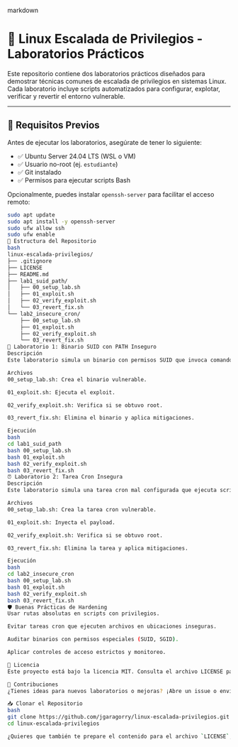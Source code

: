 markdown
# 🧪 Linux Escalada de Privilegios - Laboratorios Prácticos

Este repositorio contiene dos laboratorios prácticos diseñados para demostrar técnicas comunes de escalada de privilegios en sistemas Linux. Cada laboratorio incluye scripts automatizados para configurar, explotar, verificar y revertir el entorno vulnerable.

---

## 📌 Requisitos Previos

Antes de ejecutar los laboratorios, asegúrate de tener lo siguiente:

- ✅ Ubuntu Server 24.04 LTS (WSL o VM)
- ✅ Usuario no-root (ej. `estudiante`)
- ✅ Git instalado
- ✅ Permisos para ejecutar scripts Bash

Opcionalmente, puedes instalar `openssh-server` para facilitar el acceso remoto:

```bash
sudo apt update
sudo apt install -y openssh-server
sudo ufw allow ssh
sudo ufw enable
📁 Estructura del Repositorio
bash
linux-escalada-privilegios/
├── .gitignore
├── LICENSE
├── README.md
├── lab1_suid_path/
│   ├── 00_setup_lab.sh
│   ├── 01_exploit.sh
│   ├── 02_verify_exploit.sh
│   └── 03_revert_fix.sh
└── lab2_insecure_cron/
    ├── 00_setup_lab.sh
    ├── 01_exploit.sh
    ├── 02_verify_exploit.sh
    └── 03_revert_fix.sh
🧪 Laboratorio 1: Binario SUID con PATH Inseguro
Descripción
Este laboratorio simula un binario con permisos SUID que invoca comandos sin rutas absolutas. Esto permite al atacante manipular el PATH para ejecutar código arbitrario con privilegios elevados.

Archivos
00_setup_lab.sh: Crea el binario vulnerable.

01_exploit.sh: Ejecuta el exploit.

02_verify_exploit.sh: Verifica si se obtuvo root.

03_revert_fix.sh: Elimina el binario y aplica mitigaciones.

Ejecución
bash
cd lab1_suid_path
bash 00_setup_lab.sh
bash 01_exploit.sh
bash 02_verify_exploit.sh
bash 03_revert_fix.sh
⏰ Laboratorio 2: Tarea Cron Insegura
Descripción
Este laboratorio simula una tarea cron mal configurada que ejecuta scripts desde ubicaciones modificables por el usuario. El atacante puede inyectar código malicioso para obtener privilegios elevados.

Archivos
00_setup_lab.sh: Crea la tarea cron vulnerable.

01_exploit.sh: Inyecta el payload.

02_verify_exploit.sh: Verifica si se obtuvo root.

03_revert_fix.sh: Elimina la tarea y aplica mitigaciones.

Ejecución
bash
cd lab2_insecure_cron
bash 00_setup_lab.sh
bash 01_exploit.sh
bash 02_verify_exploit.sh
bash 03_revert_fix.sh
🛡️ Buenas Prácticas de Hardening
Usar rutas absolutas en scripts con privilegios.

Evitar tareas cron que ejecuten archivos en ubicaciones inseguras.

Auditar binarios con permisos especiales (SUID, SGID).

Aplicar controles de acceso estrictos y monitoreo.

📄 Licencia
Este proyecto está bajo la licencia MIT. Consulta el archivo LICENSE para más detalles.

🤝 Contribuciones
¿Tienes ideas para nuevos laboratorios o mejoras? ¡Abre un issue o envía un pull request!

📥 Clonar el Repositorio
bash
git clone https://github.com/jgaragorry/linux-escalada-privilegios.git
cd linux-escalada-privilegios

¿Quieres que también te prepare el contenido para el archivo `LICENSE`, o que te ayude a crear una sección de evaluación para estudiantes?
